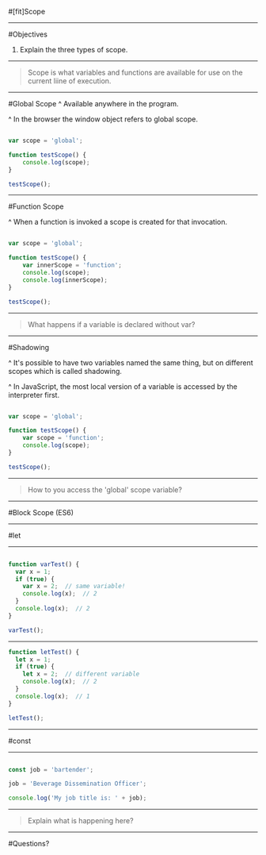 #[fit]Scope

---

#Objectives

1. Explain the three types of scope.

---

> Scope is what variables and functions are available for use on the current liine of execution.

---

#Global Scope
^ Available anywhere in the program.

^ In the browser the window object refers to global scope.

```javascript

var scope = 'global';

function testScope() {
	console.log(scope);
}

testScope();

```

---

#Function Scope

^ When a function is invoked a scope is created for that invocation.

```javascript

var scope = 'global';

function testScope() {
	var innerScope = 'function';
	console.log(scope);
	console.log(innerScope);
}

testScope();

```

---

> What happens if a variable is declared without var?

---

#Shadowing

^ It's possible to have two variables named the same thing, but on different scopes which is called shadowing.

^ In JavaScript, the most local version of a variable is accessed by the interpreter first.

```javascript

var scope = 'global';

function testScope() {
	var scope = 'function';
	console.log(scope);
}

testScope();

```

---


> How to you access the 'global' scope variable?

---
#Block Scope (ES6)

---

#let

---

```javascript

function varTest() {
  var x = 1;
  if (true) {
    var x = 2;  // same variable!
    console.log(x);  // 2
  }
  console.log(x);  // 2
}

varTest();

```


---

```javascript
function letTest() {
  let x = 1;
  if (true) {
    let x = 2;  // different variable
    console.log(x);  // 2
  }
  console.log(x);  // 1
}

letTest();

```

---

#const

---

```javascript

const job = 'bartender';

job = 'Beverage Dissemination Officer';

console.log('My job title is: ' + job);

```

---

>Explain what is happening here?

---

#Questions?